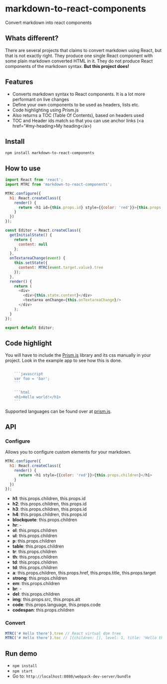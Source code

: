 # markdown-to-react-components
Convert markdown into react components

## Whats different?
There are several projects that claims to convert markdown using React, but that is not exactly right. They produce one single React component with some plain markdown converted HTML in it. They do not produce React components of the markdown syntax. **But this project does!**

## Features
- Converts markdown syntax to React components. It is a lot more performant on live changes
- Define your own components to be used as headers, lists etc.
- Code highlighting using Prism.js
- Also returns a TOC (Table Of Contents), based on headers used
- TOC and Header ids match so that you can use anchor links (&lt;a href="#my-heading&gt;My heading&lt;/a&gt;)

## Install
`npm install markdown-to-react-components`

## How to use
```js
import React from 'react';
import MTRC from 'markdown-to-react-components';

MTRC.configure({
  h1: React.createClass({
    render() {
      return <h1 id={this.props.id} style={{color: 'red'}}>{this.props.children}</h1>
    }
  })
});

const Editor = React.createClass({
  getInitialState() {
    return {
      content: null
    };
  },
  onTextareaChange(event) {
    this.setState({
      content: MTRC(event.target.value).tree
    });
  },
  render() {
    return (
      <div>
        <div>{this.state.content}</div>
        <textarea onChange={this.onTextareaChange}/>
      </div>
    );
  }
});

export default Editor;
```

## Code highlight
You will have to include the [Prism.js](https://prismjs.com/) library and its css manually in your project. Look in the example app to see how this is done.

```js

    ```javascript
    var foo = 'bar';
    ```

    ```html
    <h1>Hello world!</h1>
    ```

```
Supported languages can be found over at [prism.js](https://prismjs.com/).

## API

### Configure
Allows you to configure custom elements for your markdown.

```js
MTRC.configure({
  h1: React.createClass({
    render() {
      return <h1 style={{color: 'red'}}>{this.props.children}</h1>
    }
  })
});
```

- **h1**: this.props.children, this.props.id
- **h2**: this.props.children, this.props.id
- **h3**: this.props.children, this.props.id
- **h4**: this.props.children, this.props.id
- **blockquote**: this.props.children
- **hr**: -
- **ol**: this.props.children
- **ul**: this.props.children
- **p**: this.props.children
- **table**: this.props.children
- **tr**: this.props.children
- **th**: this.props.children
- **td**: this.props.children
- **td**: this.props.children
- **a**: this.props.children, this.props.href, this.props.title, this.props.target
- **strong**: this.props.children
- **em**: this.props.children
- **br**: -
- **del**: this.props.children
- **img**: this.props.src, this.props.alt
- **code**: this.props.language, this.props.code
- **codespan**: this.props.children

### Convert
```js
MTRC('# Hello there').tree // React virtual dom tree
MTRC('# Hello there').toc // [{children: [], level: 1, title: 'Hello there', id: 'hello-there'}]
```

## Run demo
- `npm install`
- `npm start`
- Go to: `http://localhost:8080/webpack-dev-server/bundle`

